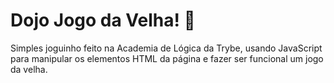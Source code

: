 # Dojo Jogo da Velha! :older_woman:

Simples joguinho feito na Academia de Lógica da Trybe, usando JavaScript para manipular os elementos HTML da página e fazer ser funcional um jogo da velha.

